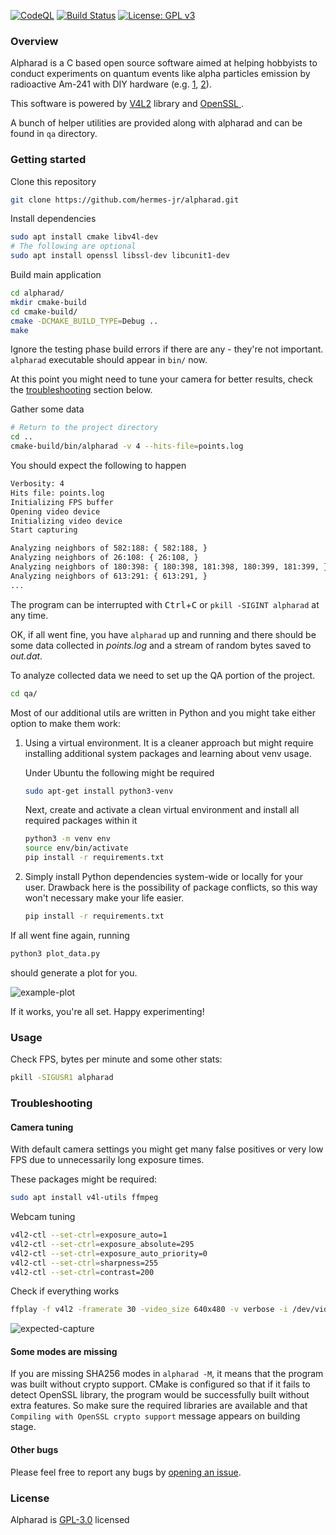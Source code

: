 [![CodeQL](https://github.com/hermes-jr/alpharad/workflows/CodeQL/badge.svg)](https://github.com/hermes-jr/alpharad/actions?query=workflow%3ACodeQL)
[![Build Status](https://travis-ci.org/hermes-jr/alpharad.svg?branch=master)](https://travis-ci.org/hermes-jr/alpharad)
[![License: GPL v3](https://img.shields.io/badge/License-GPLv3-blue.svg)](https://www.gnu.org/licenses/gpl-3.0)

### Overview
Alpharad is a C based open source software aimed at helping hobbyists to conduct experiments on quantum events like alpha particles emission by radioactive Am-241 with DIY hardware (e.g. [1](https://blog.cyllene.net/2011/04/alpha-radiation-camera/), [2](http://www.inventgeek.com/alpha-radiation-visualizer/)).

This software is powered by [V4L2](https://www.linuxtv.org/) library and [OpenSSL ](https://www.openssl.org/).

A bunch of helper utilities are provided along with alpharad and can be found in `qa` directory.

### Getting started

Clone this repository
```bash
git clone https://github.com/hermes-jr/alpharad.git
```

Install dependencies
```bash
sudo apt install cmake libv4l-dev
# The following are optional
sudo apt install openssl libssl-dev libcunit1-dev
```

Build main application
```bash
cd alpharad/
mkdir cmake-build
cd cmake-build/
cmake -DCMAKE_BUILD_TYPE=Debug ..
make
```

Ignore the testing phase build errors if there are any - they're not important. `alpharad` executable should appear in `bin/` now.

At this point you might need to tune your camera for better results, check the [troubleshooting](#camera-tuning) section below.

Gather some data
```bash
# Return to the project directory
cd ..
cmake-build/bin/alpharad -v 4 --hits-file=points.log
```

You should expect the following to happen
```bash
Verbosity: 4
Hits file: points.log
Initializing FPS buffer
Opening video device
Initializing video device
Start capturing

Analyzing neighbors of 582:188: { 582:188, }
Analyzing neighbors of 26:108: { 26:108, }
Analyzing neighbors of 180:398: { 180:398, 181:398, 180:399, 181:399, }
Analyzing neighbors of 613:291: { 613:291, }
...
```

The program can be interrupted with <kbd>Ctrl</kbd>+<kbd>C</kbd> or `pkill -SIGINT alpharad` at any time.

OK, if all went fine, you have `alpharad` up and running and there should be some data collected in *points.log* and a stream of random bytes saved to *out.dat*.

To analyze collected data we need to set up the QA portion of the project.

```bash
cd qa/
```

Most of our additional utils are written in Python and you might take either option to make them work:
1. Using a virtual environment. It is a cleaner approach but might require installing additional system packages and learning about venv usage.
    
    Under Ubuntu the following might be required 
    ```bash
    sudo apt-get install python3-venv
    ```
    
    Next, create and activate a clean virtual environment and install all required packages within it  
    ```bash
    python3 -m venv env
    source env/bin/activate
    pip install -r requirements.txt
    ```

2. Simply install Python dependencies system-wide or locally for your user. Drawback here is the possibility of package conflicts, so this way won't necessary make your life easier.
    ```bash
    pip install -r requirements.txt
    ```

If all went fine again, running
```bash
python3 plot_data.py
```
should generate a plot for you.

![example-plot](https://user-images.githubusercontent.com/3757084/98234271-42f43c00-1f71-11eb-8a4f-f7014d84e67c.png)

If it works, you're all set. Happy experimenting!

### Usage
Check FPS, bytes per minute and some other stats:
```bash
pkill -SIGUSR1 alpharad
```
<!-- TODO: explain more options later -->

### Troubleshooting
#### Camera tuning
With default camera settings you might get many false positives or very low FPS due to unnecessarily long exposure times.

These packages might be required:
```bash
sudo apt install v4l-utils ffmpeg
```

Webcam tuning
```bash
v4l2-ctl --set-ctrl=exposure_auto=1
v4l2-ctl --set-ctrl=exposure_absolute=295
v4l2-ctl --set-ctrl=exposure_auto_priority=0
v4l2-ctl --set-ctrl=sharpness=255
v4l2-ctl --set-ctrl=contrast=200
```

Check if everything works
```bash
ffplay -f v4l2 -framerate 30 -video_size 640x480 -v verbose -i /dev/video0
```

![expected-capture](https://user-images.githubusercontent.com/3757084/98728581-c1564100-23aa-11eb-898b-2aba34b005e3.gif)

#### Some modes are missing
If you are missing SHA256 modes in `alpharad -M`, it means that the program was built without crypto support. CMake is configured so that if it fails to detect OpenSSL library, the program would be successfully built without extra features. So make sure the required libraries are available and that `Compiling with OpenSSL crypto support` message appears on building stage.

#### Other bugs
Please feel free to report any bugs by [opening an issue](https://github.com/hermes-jr/alpharad/issues/new/choose).

### License
Alpharad is [GPL-3.0](https://www.gnu.org/licenses/gpl-3.0) licensed
